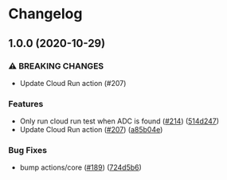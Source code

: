 # Changelog

## 1.0.0 (2020-10-29)


### ⚠ BREAKING CHANGES

* Update Cloud Run action (#207)

### Features

* Only run cloud run test when ADC is found ([#214](https://www.github.com/GoogleCloudPlatform/github-actions/issues/214)) ([514d247](https://www.github.com/GoogleCloudPlatform/github-actions/commit/514d24702d7a3ef7110222c3c7823b54ca44d56c))
* Update Cloud Run action ([#207](https://www.github.com/GoogleCloudPlatform/github-actions/issues/207)) ([a85b04e](https://www.github.com/GoogleCloudPlatform/github-actions/commit/a85b04e409c4024b0caec5626ba695c2da194915))


### Bug Fixes

* bump actions/core ([#189](https://www.github.com/GoogleCloudPlatform/github-actions/issues/189)) ([724d5b6](https://www.github.com/GoogleCloudPlatform/github-actions/commit/724d5b64bbf4657bbcae844fa4b79c247af7af3a))
